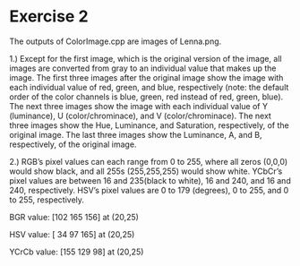 # Exercise 2

The outputs of ColorImage.cpp are images of Lenna.png.  

1.) Except for the first image, which is the original version of the image, all images are converted from gray to an individual value that makes up the image.  The first three images after the original image show the image with each individual value of red, green, and blue, respectively (note: the default order of the color channels is blue, green, red instead of red, green, blue).  The next three images show the image with each individual value of Y (luminance), U (color/chrominace), and V (color/chrominace).  The next three images show the Hue, Luminance, and Saturation, respectively, of the original image.  The last three images show the Luminance, A, and B, respectively, of the original image. 

2.) RGB’s pixel values can each range from 0 to 255, where all zeros (0,0,0) would show black, and all 255s (255,255,255) would show white.  YCbCr’s pixel values are between 16 and 235(black to white), 16 and 240, and 16 and 240, respectively.  HSV’s pixel values are 0 to 179 (degrees), 0 to 255, and 0 to 255, respectively.

BGR value: [102 165 156] at (20,25)

HSV value: [ 34 97 165] at (20,25)

YCrCb value: [155 129 98] at (20,25)

